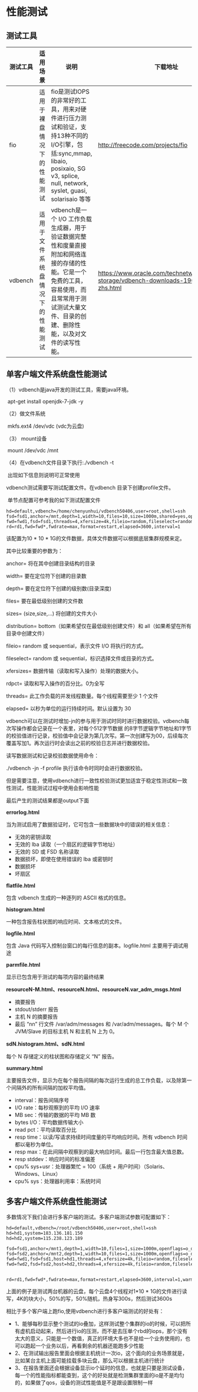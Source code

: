 # 性能测试


## 测试工具

| **测试工具** | 适用场景                         | 说明                                                         | 下载地址                                                     |
| ------------ | -------------------------------- | ------------------------------------------------------------ | ------------------------------------------------------------ |
| fio          | 适用于裸盘情况下的性能测试       | fio是测试IOPS的非常好的工具，用来对硬件进行压力测试和验证，支持13种不同的I/O引擎，包括:sync,mmap, libaio, posixaio, SG v3, splice, null, network, syslet, guasi, solarisaio 等等 | <http://freecode.com/projects/fio>                           |
| vdbench      | 适用于文件系统盘情况下的性能测试 | vdbench是一个 I/O 工作负载生成器，用于验证数据完整性和度量直接附加和网络连接的存储的性能。它是一个免费的工具，容易使用，而且常常用于测试测试大量文件、目录的创建、删除性能，以及对文件的读写性能。 | <https://www.oracle.com/technetwork/cn/server-storage/vdbench-downloads-1901681-zhs.html> |


## 单客户端文件系统盘性能测试

（1）vdbench是java开发的测试工具，需要java环境。

​               apt-get install openjdk-7-jdk   -y 

 （2）做文件系统

​                mkfs.ext4 /dev/vdc  (vdc为云盘)

（3） mount设备

​                mount /dev/vdc /mnt

（4）在vdbench文件目录下执行:./vdbench -t

​               出现如下信息则说明可正常使用

vdbench测试需要写测试配置文件。在vdbench 目录下创建profile文件。

​         单节点配置可参考我的如下测试配置文件

```
hd=default,vdbench=/home/chenyunhui/vdbench50406,user=root,shell=ssh
fsd=fsd1,anchor=/mnt,depth=1,width=10,files=10,size=1000m,shared=yes,openflags=o_direct
fwd=fwd1,fsd=fsd1,threads=4,xfersize=4k,fileio=random,fileselect=random,rdpct=50
rd=rd1,fwd=fwd*,fwdrate=max,format=restart,elapsed=3600,interval=1
```

该配置为10 * 10  * 1G的文件数据，具体文件数据可以根据底层集群规模来定。

其中比较重要的参数为：

anchor= 将在其中创建目录结构的目录

width= 要在定位符下创建的目录数

depth= 要在定位符下创建的级别数(目录深度)

files= 要在最低级别创建的文件数

sizes= (size,size,...) 将创建的文件大小

distribution= bottom（如果希望仅在最低级别创建文件）和 all（如果希望在所有目录中创建文件）

fileio= random 或 sequential，表示文件 I/O 将执行的方式。

fileselect= random 或 sequential，标识选择文件或目录的方式。

xfersizes= 数据传输（读取和写入操作）处理的数据大小。

rdpct= 读取和写入操作的百分比。0为全写

threads= 此工作负载的并发线程数量。每个线程需要至少 1 个文件

elapsed= 以秒为单位的运行持续时间。默认设置为 30



vdbench可以在测试时增加-jn的参与用于测试时同时进行数据校验。vdbench每次写操作都会记录在一个表里，对每个512字节数据 的8字节逻辑字节地址和1字节的校验值进行记录，校验值中会记录为第几次写。第一次创建写为00，后续每次覆盖写加1。再次运行时会读出之前的校验日志并进行数据校验。

 读写数据测试和记录校验数据使用命令：

  ./vdbench -jn -f profile  执行该命令时同时会进行数据校验。

但是需要注意，使用vdbench进行一致性校验测试更加适宜于稳定性测试和一致性测试，性能测试过程中使用会影响性能

最后产生的测试结果都是output下面

**errorlog.html**

当为测试启用了数据验证时，它可包含一些数据块中的错误的相关信息：

- 无效的密钥读取
- 无效的 lba 读取（一个扇区的逻辑字节地址）
- 无效的 SD 或 FSD 名称读取
- 数据损坏，即使在使用错误的 lba 或密钥时
- 数据损坏
- 坏扇区

**flatfile.html**

包含 vdbench 生成的一种逐列的 ASCII 格式的信息。

**histogram.html**

一种包含报告柱状图的响应时间、文本格式的文件。

**logfile.html**

包含 Java 代码写入控制台窗口的每行信息的副本。logfile.html 主要用于调试用途

**parmfile.html**

显示已包含用于测试的每项内容的最终结果

**resourceN-M.html、resourceN.html、resourceN.var_adm_msgs.html**

- 摘要报告
- stdout/stderr 报告
- 主机 N 的摘要报告
- 最后 “nn” 行文件 /var/adm/messages 和 /var/adm/messages。每个 M 个 JVM/Slave 的目标主机 N 和主机 N 上为 0。

**sdN.histogram.html、sdN.html**

每个 N 存储定义的柱状图和存储定义 “N” 报告。

**summary.html**

主要报告文件，显示为在每个报告间隔的每次运行生成的总工作负载，以及除第一个间隔外的所有间隔的加权平均值。

- interval：报告间隔序号
- I/O rate：每秒观察到的平均 I/O 速率
- MB sec：传输的数据的平均 MB 数
- bytes I/O：平均数据传输大小
- read pct：平均读取百分比
- resp time：以读/写请求持续时间度量的平均响应时间。所有 vdbench 时间都以毫秒为单位。
- resp max：在此间隔中观察到的最大响应时间。最后一行包含最大值总数。
- resp stddev：响应时间的标准偏差
- cpu% sys+usr：处理器繁忙 = 100（系统 + 用户时间）（Solaris、Windows、Linux）
- cpu% sys：处理器利用率：系统时间



## 多客户端文件系统盘性能测试

多数情况下我们会进行多客户端的测试。多客户端测试参数可配置如下：

```
hd=default,vdbench=/root/vdbench50406,user=root,shell=ssh
hd=hd1,system=183.136.181.150
hd=hd2,system=115.238.123.189

fsd=fsd1,anchor=/mnt1,depth=1,width=10,files=1,size=1000m,openflags=o_direct
fsd=fsd2,anchor=/mnt2,depth=1,width=10,files=1,size=1000m,openflags=o_direct
fwd=fwd1,fsd=fsd1,host=hd1,threads=4,xfersize=4k,fileio=random,fileselect=random,rdpct=50
fwd=fwd2,fsd=fsd2,host=hd2,threads=4,xfersize=4k,fileio=random,fileselect=random,rdpct=50


rd=rd1,fwd=fwd*,fwdrate=max,format=restart,elapsed=3600,interval=1,warmup=300
```

上面的例子是测试两台机器的云盘，每个云盘4个线程对1*10 * 1G的文件进行读写，4K的块大小，50%的写，50%随机，热身写300s，然后测试3600s

相比于多个客户端上跑fio,使用vdbench进行多客户端测试的好处有：

- 1、能够每秒显示整个测试的io叠加，这样测试整个集群的io的时候，可以把所有虚机启动起来，然后进行io的压测，而不是去压单个rbd的iops，那个没有太大的意义，只能是一个数值，真正的环境大多也不是给一个业务使用的，也可以跑起一个业务以后，再看剩余的机器还能跑多少性能
- 2、在测试输出报告里面会根据主机统计一次io，这个面向的业务场景就是，比如某台主机上面可能挂载多块云盘，那么可以根据主机进行统计
- 3、在报告里面还会根据设备显示io个延时的信息，也就是只要是测试设备，每一个的性能指标都能查到，这个的好处就是检测集群里面的io是不是均匀的，如果做了qos，设备的测试性能值是不是跟设置限制一样
